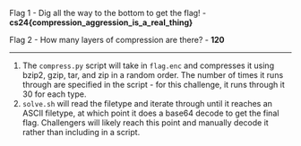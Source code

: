 Flag 1 - Dig all the way to the bottom to get the flag! - **cs24{compression_aggression_is_a_real_thing}**

Flag 2 - How many layers of compression are there? - **120**

---

1) The `compress.py` script will take in `flag.enc` and compresses it using bzip2, gzip, tar, and zip in a random order. The number of times it runs through are specified in the script - for this challenge, it runs through it 30 for each type.
1) `solve.sh` will read the filetype and iterate through until it reaches an ASCII filetype, at which point it does a base64 decode to get the final flag. Challengers will likely reach this point and manually decode it rather than including in a script.